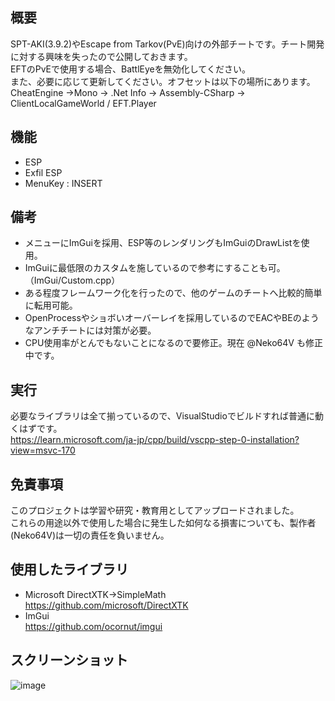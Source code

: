 ## 概要
SPT-AKI(3.9.2)やEscape from Tarkov(PvE)向けの外部チートです。チート開発に対する興味を失ったので公開しておきます。  
EFTのPvEで使用する場合、BattlEyeを無効化してください。  
また、必要に応じて更新してください。オフセットは以下の場所にあります。  
CheatEngine ->Mono -> .Net Info -> Assembly-CSharp -> ClientLocalGameWorld / EFT.Player

## 機能
* ESP
* Exfil ESP
* MenuKey : INSERT

## 備考
* メニューにImGuiを採用、ESP等のレンダリングもImGuiのDrawListを使用。
* ImGuiに最低限のカスタムを施しているので参考にすることも可。（ImGui/Custom.cpp）
* ある程度フレームワーク化を行ったので、他のゲームのチートへ比較的簡単に転用可能。
* OpenProcessやショボいオーバーレイを採用しているのでEACやBEのようなアンチチートには対策が必要。
* CPU使用率がとんでもないことになるので要修正。現在 @Neko64V も修正中です。

## 実行
必要なライブラリは全て揃っているので、VisualStudioでビルドすれば普通に動くはずです。  
https://learn.microsoft.com/ja-jp/cpp/build/vscpp-step-0-installation?view=msvc-170

## 免責事項
このプロジェクトは学習や研究・教育用としてアップロードされました。  
これらの用途以外で使用した場合に発生した如何なる損害についても、製作者(Neko64V)は一切の責任を負いません。  

## 使用したライブラリ
* Microsoft DirectXTK->SimpleMath  
https://github.com/microsoft/DirectXTK  
* ImGui  
https://github.com/ocornut/imgui  

## スクリーンショット
![image](https://github.com/user-attachments/assets/0be7e79e-6d53-4963-9b5f-2a2ddf21d969)
